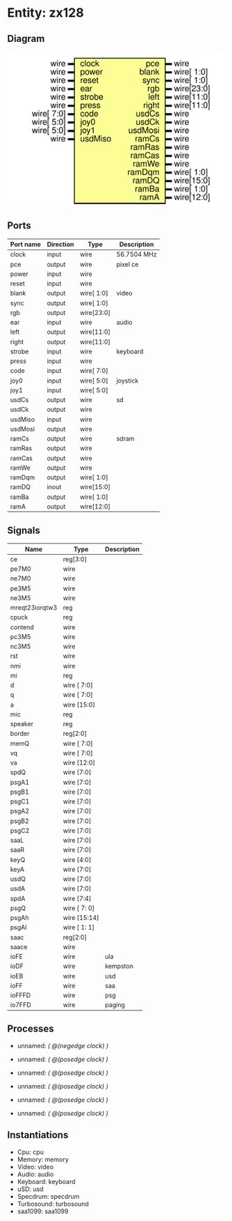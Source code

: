 # Entity: zx128
## Diagram
![Diagram](zx128.svg "Diagram")
## Ports
| Port name | Direction | Type       | Description |
| --------- | --------- | ---------- | ----------- |
| clock     | input     | wire       | 56.7504 MHz |
| pce       | output    | wire       | pixel ce    |
| power     | input     | wire       |             |
| reset     | input     | wire       |             |
| blank     | output    | wire[ 1:0] | video       |
| sync      | output    | wire[ 1:0] |             |
| rgb       | output    | wire[23:0] |             |
| ear       | input     | wire       | audio       |
| left      | output    | wire[11:0] |             |
| right     | output    | wire[11:0] |             |
| strobe    | input     | wire       | keyboard    |
| press     | input     | wire       |             |
| code      | input     | wire[ 7:0] |             |
| joy0      | input     | wire[ 5:0] | joystick    |
| joy1      | input     | wire[ 5:0] |             |
| usdCs     | output    | wire       | sd          |
| usdCk     | output    | wire       |             |
| usdMiso   | input     | wire       |             |
| usdMosi   | output    | wire       |             |
| ramCs     | output    | wire       | sdram       |
| ramRas    | output    | wire       |             |
| ramCas    | output    | wire       |             |
| ramWe     | output    | wire       |             |
| ramDqm    | output    | wire[ 1:0] |             |
| ramDQ     | inout     | wire[15:0] |             |
| ramBa     | output    | wire[ 1:0] |             |
| ramA      | output    | wire[12:0] |             |
## Signals
| Name           | Type         | Description |
| -------------- | ------------ | ----------- |
| ce             | reg[3:0]     |             |
| pe7M0          | wire         |             |
| ne7M0          | wire         |             |
| pe3M5          | wire         |             |
| ne3M5          | wire         |             |
| mreqt23iorqtw3 | reg          |             |
| cpuck          | reg          |             |
| contend        | wire         |             |
| pc3M5          | wire         |             |
| nc3M5          | wire         |             |
| rst            | wire         |             |
| nmi            | wire         |             |
| mi             | reg          |             |
| d              | wire [ 7:0]  |             |
| q              | wire [ 7:0]  |             |
| a              | wire [15:0]  |             |
| mic            | reg          |             |
| speaker        | reg          |             |
| border         | reg[2:0]     |             |
| memQ           | wire [ 7:0]  |             |
| vq             | wire [ 7:0]  |             |
| va             | wire [12:0]  |             |
| spdQ           | wire [7:0]   |             |
| psgA1          | wire [7:0]   |             |
| psgB1          | wire [7:0]   |             |
| psgC1          | wire [7:0]   |             |
| psgA2          | wire [7:0]   |             |
| psgB2          | wire [7:0]   |             |
| psgC2          | wire [7:0]   |             |
| saaL           | wire [7:0]   |             |
| saaR           | wire [7:0]   |             |
| keyQ           | wire [4:0]   |             |
| keyA           | wire [7:0]   |             |
| usdQ           | wire [7:0]   |             |
| usdA           | wire [7:0]   |             |
| spdA           | wire [7:4]   |             |
| psgQ           | wire [ 7: 0] |             |
| psgAh          | wire [15:14] |             |
| psgAl          | wire [ 1: 1] |             |
| saac           | reg[2:0]     |             |
| saace          | wire         |             |
| ioFE           | wire         | ula         |
| ioDF           | wire         | kempston    |
| ioEB           | wire         | usd         |
| ioFF           | wire         | saa         |
| ioFFFD         | wire         | psg         |
| io7FFD         | wire         | paging      |
## Processes
- unnamed: _( @(negedge clock) )_

- unnamed: _( @(posedge clock) )_

- unnamed: _( @(posedge clock) )_

- unnamed: _( @(posedge clock) )_

- unnamed: _( @(posedge clock) )_

- unnamed: _( @(posedge clock) )_

## Instantiations
- Cpu: cpu
- Memory: memory
- Video: video
- Audio: audio
- Keyboard: keyboard
- uSD: usd
- Specdrum: specdrum
- Turbosound: turbosound
- saa1099: saa1099
